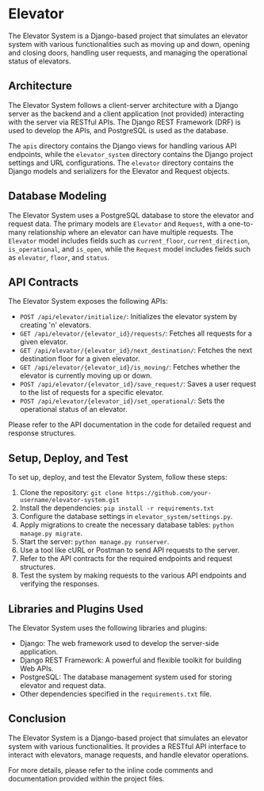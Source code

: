 # Elevator

The Elevator System is a Django-based project that simulates an elevator system with various functionalities such as moving up and down, opening and closing doors, handling user requests, and managing the operational status of elevators.

## Architecture

The Elevator System follows a client-server architecture with a Django server as the backend and a client application (not provided) interacting with the server via RESTful APIs. The Django REST Framework (DRF) is used to develop the APIs, and PostgreSQL is used as the database.


The `apis` directory contains the Django views for handling various API endpoints, while the `elevator_system` directory contains the Django project settings and URL configurations. The `elevator` directory contains the Django models and serializers for the Elevator and Request objects.

## Database Modeling

The Elevator System uses a PostgreSQL database to store the elevator and request data. The primary models are `Elevator` and `Request`, with a one-to-many relationship where an elevator can have multiple requests. The `Elevator` model includes fields such as `current_floor`, `current_direction`, `is_operational`, and `is_open`, while the `Request` model includes fields such as `elevator`, `floor`, and `status`.

## API Contracts

The Elevator System exposes the following APIs:

- `POST /api/elevator/initialize/`: Initializes the elevator system by creating 'n' elevators.
- `GET /api/elevator/{elevator_id}/requests/`: Fetches all requests for a given elevator.
- `GET /api/elevator/{elevator_id}/next_destination/`: Fetches the next destination floor for a given elevator.
- `GET /api/elevator/{elevator_id}/is_moving/`: Fetches whether the elevator is currently moving up or down.
- `POST /api/elevator/{elevator_id}/save_request/`: Saves a user request to the list of requests for a specific elevator.
- `POST /api/elevator/{elevator_id}/set_operational/`: Sets the operational status of an elevator.

Please refer to the API documentation in the code for detailed request and response structures.

## Setup, Deploy, and Test

To set up, deploy, and test the Elevator System, follow these steps:

1. Clone the repository: `git clone https://github.com/your-username/elevator-system.git`
2. Install the dependencies: `pip install -r requirements.txt`
3. Configure the database settings in `elevator_system/settings.py`.
4. Apply migrations to create the necessary database tables: `python manage.py migrate`.
5. Start the server: `python manage.py runserver`.
6. Use a tool like cURL or Postman to send API requests to the server.
7. Refer to the API contracts for the required endpoints and request structures.
8. Test the system by making requests to the various API endpoints and verifying the responses.

## Libraries and Plugins Used

The Elevator System uses the following libraries and plugins:

- Django: The web framework used to develop the server-side application.
- Django REST Framework: A powerful and flexible toolkit for building Web APIs.
- PostgreSQL: The database management system used for storing elevator and request data.
- Other dependencies specified in the `requirements.txt` file.

## Conclusion

The Elevator System is a Django-based project that simulates an elevator system with various functionalities. It provides a RESTful API interface to interact with elevators, manage requests, and handle elevator operations.

For more details, please refer to the inline code comments and documentation provided within the project files.


